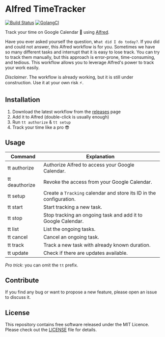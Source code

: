 # Alfred TimeTracker

[![Build Status](https://travis-ci.com/davidepedranz/alfred-timetracker.svg?branch=master)](https://travis-ci.com/davidepedranz/alfred-timetracker)
[![GolangCI](https://golangci.com/badges/github.com/davidepedranz/alfred-timetracker.svg)](https://golangci.com/r/github.com/davidepedranz/alfred-timetracker)

Track your time on Google Calendar 📅 using [Alfred](https://www.alfredapp.com/).

Have you ever asked yourself the question, `What did I do today?`.
If you did and could not answer, this Alfred workflow is for you.
Sometimes we have so many different tasks and interrupt that it is easy to lose track.
You can try to track them manually, but this approach is error-prone, time-consuming, and tedious.
This workflow allows you to leverage Alfred's power to track your work easily.

*Disclaimer*. The workflow is already working, but it is still under construction. Use it at your own risk ⚡.

## Installation

1. Download the latest workflow from the [releases](https://github.com/davidepedranz/timetracker/releases) page
2. Add it to Alfred (double-click is usually enough)
3. Run `tt authorize` & `tt setup`
4. Track your time like a pro 😎

## Usage

| Command        | Explanation                                                         |
| -------------- | ------------------------------------------------------------------- |
| tt authorize   | Authorize Alfred to access your Google Calendar.                    |
| tt deauthorize | Revoke the access from your Google Calendar.                        |
| tt setup       | Create a `Tracking` calendar and store its ID in the configuration. |
| tt start       | Start tracking a new task.                                          |
| tt stop        | Stop tracking an ongoing task and add it to Google Calendar.        |
| tt list        | List the ongoing tasks.                                             |
| tt cancel      | Cancel an ongoing task.                                             |
| tt track       | Track a new task with already known duration.                       |
| tt update      | Check if there are updates available.                               |

*Pro trick*: you can omit the `tt` prefix.

## Contribute

If you find any bug or want to propose a new feature, please open an issue to discuss it.

## License

This repository contains free software released under the MIT Licence.
Please check out the [LICENSE](./LICENSE) file for details.
